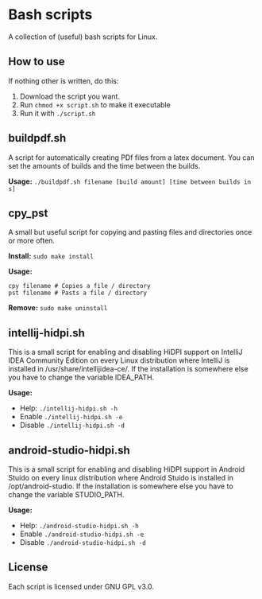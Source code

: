 # Bash scripts
A collection of (useful) bash scripts for Linux.

## How to use

If nothing other is written, do this:

 1. Download the script you want.
 2. Run ``chmod +x script.sh`` to make it executable
 3. Run it with ``./script.sh``

## buildpdf.sh

A script for automatically creating PDf files from a latex document. You can set the amounts of builds and the time between the builds.

**Usage:** ``./buildpdf.sh filename [build amount] [time between builds in s]``

## cpy_pst

A small but useful script for copying and pasting files and directories once or more often.

**Install:** ``sudo make install``

**Usage:**

```
cpy filename # Copies a file / directory
pst filename # Pasts a file / directory
```

**Remove:** ``sudo make uninstall``

## intellij-hidpi.sh

This is a small script for enabling and disabling HiDPI support on IntelliJ IDEA Community Edition on every Linux distribution where IntelliJ is installed in /usr/share/intellijidea-ce/. If the installation is somewhere else you have to change the variable IDEA_PATH.

**Usage:**

 - Help: ``./intellij-hidpi.sh -h``
 - Enable ``./intellij-hidpi.sh -e``
 - Disable ``./intellij-hidpi.sh -d``

## android-studio-hidpi.sh

This is a small script for enabling and disabling HiDPI support in Android Stuido on every linux distribution where Android Stuido is installed in /opt/android-studio. If the installation is somewhere else you have to change the variable STUDIO_PATH.

**Usage:**

 - Help: ``./android-studio-hidpi.sh -h``
 - Enable ``./android-studio-hidpi.sh -e``
 - Disable ``./android-studio-hidpi.sh -d``

## License

Each script is licensed under GNU GPL v3.0.
